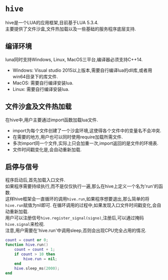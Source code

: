 # `hive`

hive是一个LUA的应用框架,目前基于LUA 5.3.4.  
主要提供了文件沙盒,文件热加载以及一些基础的服务程序底层支持.  

## 编译环境

luna同时支持Windows, Linux, MacOS三平台,编译器必须支持C++14.  

- Windows: Visual studio 2015以上版本,需要自行编译lua的dll库,或者用win64目录下的库文件.
- MacOS: 需要自行编译安装lua.
- Linux: 需要自行编译安装lua.

## 文件沙盒及文件热加载

在hive中,用户主要通过import函数加载lua文件.
- import为每个文件创建了一个沙盒环境,这使得各个文件中的变量名不会冲突.
- 在需要的地方,用户也可以同时使用require加载所需文件.
- 多次import同一个文件,实际上只会加重一次,import返回的是文件的环境表.
- 文件时间戳变化是,会自动重新加载.

## 启停与信号

程序启动后,首先加载入口文件.  
如果程序需要持续执行,而不是仅仅执行一遍,那么在hive上定义一个名为'run'的函数.   
这样hive框架会一直循环的调用`hive.run`,如果程序想要退出,那么简单的将`hive.run`赋值为nil即可.
在循环调用的过程中,如果发现入口文件时间戳变化,会自动重新加载.   
用户可以注册信号`hive.register_signal(signo)`,注册后,可以通过掩码`hive.signal`来检视.  
注意,用户需要在'hive.run'中调用sleep,否则会出现CPU完全占用的情况.  

```lua
count = count or 0;
function hive.run()
    count = count + 1;	
	if count > 10 then
		hive.run = nil;
	end
    hive.sleep_ms(2000);	
end
```


